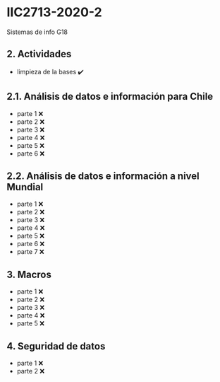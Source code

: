 # IIC2713-2020-2
Sistemas de info G18

## 2. Actividades 
* limpieza de la bases :heavy_check_mark:
## 2.1. Análisis de datos e información para Chile
* parte 1 :x:
* parte 2 :x:
* parte 3 :x:
* parte 4 :x:
* parte 5 :x:
* parte 6 :x:

## 2.2. Análisis de datos e información a nivel Mundial
* parte 1 :x:
* parte 2 :x:
* parte 3 :x:
* parte 4 :x:
* parte 5 :x:
* parte 6 :x:
* parte 7 :x:

## 3. Macros
* parte 1 :x:
* parte 2 :x:
* parte 3 :x:
* parte 4 :x:
* parte 5 :x:

## 4. Seguridad de datos
* parte 1 :x:
* parte 2 :x:
